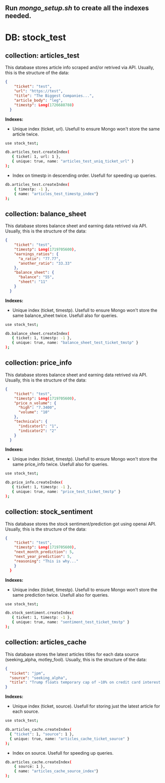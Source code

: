 Run *mongo_setup.sh* to create all the indexes needed.
---

# DB: stock_test

## collection: articles_test
This database stores article info scraped and/or retrived via API. Usually, this is the structure of the data:
```json
{
    "ticket": "test",
    "url": "https://test",
    "title": "The Biggest Companies...",
    "article_body": "leg",
    "timestp": Long(1726688788)
  }
```

**Indexes:**

- Unique index (ticket, url). Usefull to ensure Mongo won't store the same article twice.

```bash
use stock_test;

db.articles_test.createIndex(
   { ticket: 1, url: 1 },
   { unique: true, name: "articles_test_uniq_ticket_url" }
);
```

- Index on timestp in descending order. Usefull for speeding up queries.

```bash
db.articles_test.createIndex(
    { timestp: -1 },
    { name: "articles_test_timestp_index"}
);
```

## collection: balance_sheet
This database stores balance sheet and earning data retrived via API. Usually, this is the structure of the data:
```json
{
    "ticket": "test",
    "timestp": Long(1719705600),
    "earnings_ratios": {
      "a_ratio": "77.77",
      "another_ratio": "33.33"
    },
    "balance_sheet": {
      "balance": "55",
      "sheet": "11"
    }
  }
```

**Indexes:**

- Unique index (ticket, timestp). Usefull to ensure Mongo won't store the same balance_sheet twice. Usefull also for queries.

```bash
use stock_test;

db.balance_sheet.createIndex(
   { ticket: 1, timestp: -1 },
   { unique: true, name: "balance_sheet_test_ticket_tmstp" }
);
```

## collection: price_info
This database stores balance sheet and earning data retrived via API. Usually, this is the structure of the data:
```json
{
    "ticket": "test",
    "timestp": Long(1719705600),
    "price_n_volume": {
      "high": "7.3400",
      "volume": "10"
    },
    "technicals": {
      "indicator1": "1",
      "indicator2": "2"
    }
  }
```

**Indexes:**

- Unique index (ticket, timestp). Usefull to ensure Mongo won't store the same price_info twice. Usefull also for queries.

```bash
use stock_test;

db.price_info.createIndex(
   { ticket: 1, timestp: -1 },
   { unique: true, name: "price_test_ticket_tmstp" }
);
```

## collection: stock_sentiment
This database stores the stock sentiment/prediction got using openai API. Usually, this is the structure of the data:
```json
{
    "ticket": "test",
    "timestp": Long(1719705600),
    "next_month_prediction": 5,
    "next_year_prediction": 5,
    "reasoning": "This is why..."
    }
  }
```

**Indexes:**

- Unique index (ticket, timestp). Usefull to ensure Mongo won't store the same prediction twice. Usefull also for queries.

```bash
use stock_test;

db.stock_sentiment.createIndex(
   { ticket: 1, timestp: -1 },
   { unique: true, name: "sentiment_test_ticket_tmstp" }
);
```


## collection: articles_cache
This database stores the latest articles titles for each data source (seeking_alpha, motley_fool). Usually, this is the structure of the data:
```json
{
  "ticket": "jpm",
  "source": "seeking_alpha",
  "title": "Trump floats temporary cap of ~10% on credit card interest rates - report"
}
```

**Indexes:**

- Unique index (ticket, source). Usefull for storing just the latest article for each source.

```bash
use stock_test;

db.articles_cache.createIndex(
  { "ticket": 1, "source": 1 },
  { unique: true, name: "articles_cache_ticket_source" }
);
```

- Index on source. Usefull for speeding up queries.

```bash
db.articles_cache.createIndex(
    { source: 1 },
    { name: "articles_cache_source_index"}
);
```
